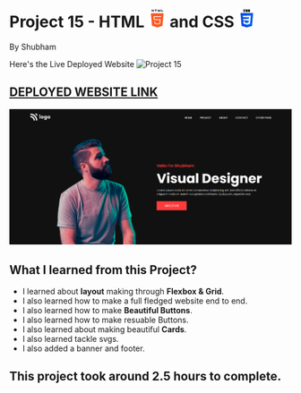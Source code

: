 # Project 15 - HTML ![](./readmeImages/html-5.png) and CSS ![](./readmeImages/css-3.png)

By Shubham

Here's the Live Deployed Website ![Project 15](https://img.shields.io/badge/Project-15-brightgreen)

## [DEPLOYED WEBSITE LINK](https://ineuronportfolio.netlify.app/)

![Completed Website](./readmeImages/completedScreenshot.png)

## What I learned from this Project?

- I learned about **layout** making through **Flexbox & Grid**.
- I also learned how to make a full fledged website end to end.
- I also learned how to make **Beautiful Buttons**.
- I also learned how to make resuable Buttons.
- I also learned about making beautiful **Cards**.
- I also learned tackle svgs.
- I also added a banner and footer.

## This project took around **2.5 hours** to complete.
